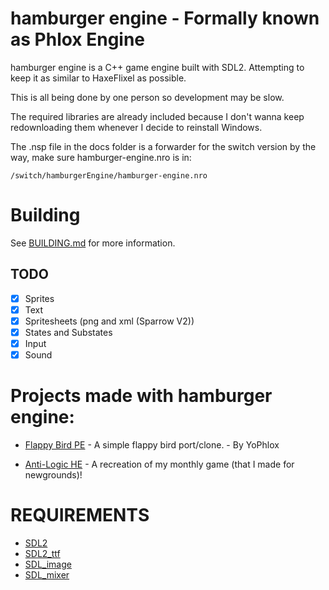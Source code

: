 # hamburger engine - Formally known as Phlox Engine

hamburger engine is a C++ game engine built with SDL2. Attempting to keep it as similar to HaxeFlixel as possible.

This is all being done by one person so development may be slow.

The required libraries are already included because I don't wanna keep redownloading them whenever I decide to reinstall Windows.

The .nsp file in the docs folder is a forwarder for the switch version by the way, make sure hamburger-engine.nro is in:

```
/switch/hamburgerEngine/hamburger-engine.nro
```

# Building

See [BUILDING.md](docs/BUILDING.md) for more information.

## TODO
- [x] Sprites
- [x] Text
- [x] Spritesheets (png and xml (Sparrow V2))
- [x] States and Substates
- [x] Input
- [x] Sound

# Projects made with hamburger engine:

* [Flappy Bird PE](https://github.com/yophlox/FlappyBird-PE/tree/main) - A simple flappy bird port/clone. - By YoPhlox

* [Anti-Logic HE](https://github.com/maybekoi/AntiLogic-Git/tree/he-port) - A recreation of my monthly game (that I made for newgrounds)!

# REQUIREMENTS

- [SDL2](https://github.com/libsdl-org/SDL)
- [SDL2_ttf](https://github.com/libsdl-org/SDL_ttf)
- [SDL_image](https://github.com/libsdl-org/SDL_ttf)
- [SDL_mixer](https://github.com/libsdl-org/SDL_mixer)
